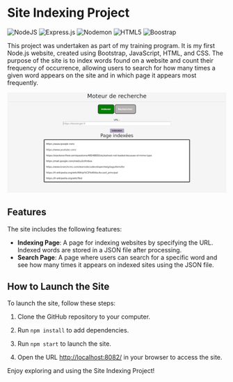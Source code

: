# Site Indexing Project

![NodeJS](https://img.shields.io/badge/node.js-6DA55F?style=for-the-badge&logo=node.js&logoColor=white)
![Express.js](https://img.shields.io/badge/express.js-%23404d59.svg?style=for-the-badge&logo=express&logoColor=%2361DAFB)
![Nodemon](https://img.shields.io/badge/NODEMON-%23323330.svg?style=for-the-badge&logo=nodemon&logoColor=%BBDEAD)
![HTML5](https://img.shields.io/badge/html5-%23E34F26.svg?style=for-the-badge&logo=html5&logoColor=white)
![Boostrap](https://img.shields.io/badge/Bootstrap-563D7C?style=for-the-badge&logo=bootstrap&logoColor=white)

This project was undertaken as part of my training program. It is my first Node.js website, created using Bootstrap, JavaScript, HTML, and CSS. The purpose of the site is to index words found on a website and count their frequency of occurrence, allowing users to search for how many times a given word appears on the site and in which page it appears most frequently.

![Screenshot of the Site Indexing Project](./captureIndexation.png)

## Features

The site includes the following features:

- **Indexing Page**: A page for indexing websites by specifying the URL. Indexed words are stored in a JSON file after processing.
- **Search Page**: A page where users can search for a specific word and see how many times it appears on indexed sites using the JSON file.

## How to Launch the Site

To launch the site, follow these steps:

1. Clone the GitHub repository to your computer.

2. Run `npm install` to add dependencies.

3. Run `npm start` to launch the site.

4. Open the URL [http://localhost:8082/](http://localhost:8082/) in your browser to access the site.

Enjoy exploring and using the Site Indexing Project!
